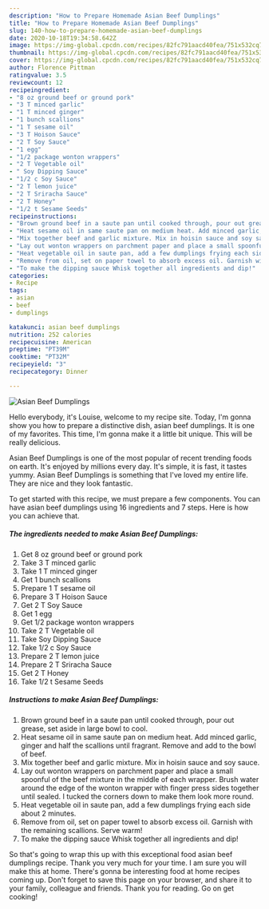 ```yaml
---
description: "How to Prepare Homemade Asian Beef Dumplings"
title: "How to Prepare Homemade Asian Beef Dumplings"
slug: 140-how-to-prepare-homemade-asian-beef-dumplings
date: 2020-10-18T19:34:58.642Z
image: https://img-global.cpcdn.com/recipes/82fc791aacd40fea/751x532cq70/asian-beef-dumplings-recipe-main-photo.jpg
thumbnail: https://img-global.cpcdn.com/recipes/82fc791aacd40fea/751x532cq70/asian-beef-dumplings-recipe-main-photo.jpg
cover: https://img-global.cpcdn.com/recipes/82fc791aacd40fea/751x532cq70/asian-beef-dumplings-recipe-main-photo.jpg
author: Florence Pittman
ratingvalue: 3.5
reviewcount: 12
recipeingredient:
- "8 oz ground beef or ground pork"
- "3 T minced garlic"
- "1 T minced ginger"
- "1 bunch scallions"
- "1 T sesame oil"
- "3 T Hoison Sauce"
- "2 T Soy Sauce"
- "1 egg"
- "1/2 package wonton wrappers"
- "2 T Vegetable oil"
- " Soy Dipping Sauce"
- "1/2 c Soy Sauce"
- "2 T lemon juice"
- "2 T Sriracha Sauce"
- "2 T Honey"
- "1/2 t Sesame Seeds"
recipeinstructions:
- "Brown ground beef in a saute pan until cooked through, pour out grease, set aside in large bowl to cool."
- "Heat sesame oil in same saute pan on medium heat. Add minced garlic, ginger and half the scallions until fragrant. Remove and add to the bowl of beef."
- "Mix together beef and garlic mixture. Mix in hoisin sauce and soy sauce."
- "Lay out wonton wrappers on parchment paper and place a small spoonful of the beef mixture in the middle of each wrapper. Brush water around the edge of the wonton wrapper with finger press sides together until sealed. I tucked the corners down to make them look more round."
- "Heat vegetable oil in saute pan, add a few dumplings frying each side about 2 minutes."
- "Remove from oil, set on paper towel to absorb excess oil. Garnish with the remaining scallions. Serve warm!"
- "To make the dipping sauce Whisk together all ingredients and dip!"
categories:
- Recipe
tags:
- asian
- beef
- dumplings

katakunci: asian beef dumplings 
nutrition: 252 calories
recipecuisine: American
preptime: "PT39M"
cooktime: "PT32M"
recipeyield: "3"
recipecategory: Dinner

---
```



![Asian Beef Dumplings](https://img-global.cpcdn.com/recipes/82fc791aacd40fea/751x532cq70/asian-beef-dumplings-recipe-main-photo.jpg)

Hello everybody, it's Louise, welcome to my recipe site. Today, I'm gonna show you how to prepare a distinctive dish, asian beef dumplings. It is one of my favorites. This time, I'm gonna make it a little bit unique. This will be really delicious.

Asian Beef Dumplings is one of the most popular of recent trending foods on earth. It's enjoyed by millions every day. It's simple, it is fast, it tastes yummy. Asian Beef Dumplings is something that I've loved my entire life. They are nice and they look fantastic.




To get started with this recipe, we must prepare a few components. You can have asian beef dumplings using 16 ingredients and 7 steps. Here is how you can achieve that.

<!--inarticleads1-->

##### The ingredients needed to make Asian Beef Dumplings:

1. Get 8 oz ground beef or ground pork
1. Take 3 T minced garlic
1. Take 1 T minced ginger
1. Get 1 bunch scallions
1. Prepare 1 T sesame oil
1. Prepare 3 T Hoison Sauce
1. Get 2 T Soy Sauce
1. Get 1 egg
1. Get 1/2 package wonton wrappers
1. Take 2 T Vegetable oil
1. Take  Soy Dipping Sauce
1. Take 1/2 c Soy Sauce
1. Prepare 2 T lemon juice
1. Prepare 2 T Sriracha Sauce
1. Get 2 T Honey
1. Take 1/2 t Sesame Seeds




<!--inarticleads2-->

##### Instructions to make Asian Beef Dumplings:

1. Brown ground beef in a saute pan until cooked through, pour out grease, set aside in large bowl to cool.
1. Heat sesame oil in same saute pan on medium heat. Add minced garlic, ginger and half the scallions until fragrant. Remove and add to the bowl of beef.
1. Mix together beef and garlic mixture. Mix in hoisin sauce and soy sauce.
1. Lay out wonton wrappers on parchment paper and place a small spoonful of the beef mixture in the middle of each wrapper. Brush water around the edge of the wonton wrapper with finger press sides together until sealed. I tucked the corners down to make them look more round.
1. Heat vegetable oil in saute pan, add a few dumplings frying each side about 2 minutes.
1. Remove from oil, set on paper towel to absorb excess oil. Garnish with the remaining scallions. Serve warm!
1. To make the dipping sauce Whisk together all ingredients and dip!




So that's going to wrap this up with this exceptional food asian beef dumplings recipe. Thank you very much for your time. I am sure you will make this at home. There's gonna be interesting food at home recipes coming up. Don't forget to save this page on your browser, and share it to your family, colleague and friends. Thank you for reading. Go on get cooking!
